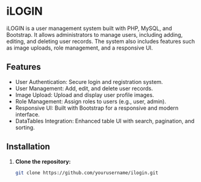# iLOGIN

iLOGIN is a user management system built with PHP, MySQL, and Bootstrap. It allows administrators to manage users, including adding, editing, and deleting user records. The system also includes features such as image uploads, role management, and a responsive UI.

## Features

- User Authentication: Secure login and registration system.
- User Management: Add, edit, and delete user records.
- Image Upload: Upload and display user profile images.
- Role Management: Assign roles to users (e.g., user, admin).
- Responsive UI: Built with Bootstrap for a responsive and modern interface.
- DataTables Integration: Enhanced table UI with search, pagination, and sorting.

## Installation

1. **Clone the repository:**
   ```bash
   git clone https://github.com/yourusername/ilogin.git

